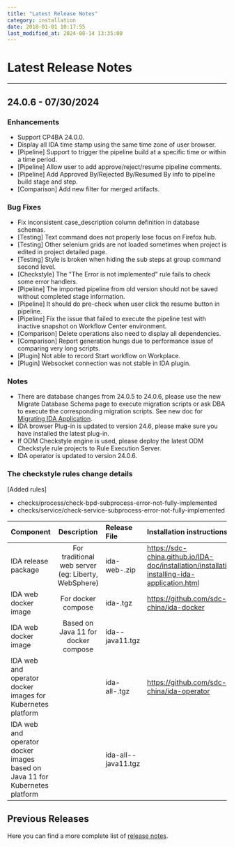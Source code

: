 ```yaml
---
title: "Latest Release Notes"
category: installation
date: 2018-01-01 10:17:55
last_modified_at: 2024-08-14 13:35:00
---
```


# Latest Release Notes
***

## 24.0.6 - 07/30/2024

### Enhancements
- Support CP4BA 24.0.0.
- Display all IDA time stamp using the same time zone of user browser.
- [Pipeline] Support to trigger the pipeline build at a specific time or within a time period.
- [Pipeline] Allow user to add approve/reject/resume pipeline comments.
- [Pipeline] Add Approved By/Rejected By/Resumed By info to pipeline build stage and step.
- [Comparison] Add new filter for merged artifacts.

### Bug Fixes
- Fix inconsistent case_description column definition in database schemas.
- [Testing] Text command does not properly lose focus on Firefox hub.
- [Testing] Other selenium grids are not loaded sometimes when project is edited in project detailed page.
- [Testing] Style is broken when hiding the sub steps at group command second level.
- [Checkstyle] The "The Error is not implemented" rule fails to check some error handlers.
- [Pipeline] The imported pipeline from old version should not be saved without completed stage information.
- [Pipeline] It should do pre-check when user click the resume button in pipeline.
- [Pipeline] Fix the issue that failed to execute the pipeline test with inactive snapshot on Workflow Center environment.
- [Comparison] Delete operations also need to display all dependencies.
- [Comparison] Report generation hungs due to performance issue of comparing very long scripts.
- [Plugin] Not able to record Start workflow on Workplace.
- [Plugin] Websocket connection was not stable in IDA plugin.

### Notes
- There are database changes from 24.0.5 to 24.0.6, please use the new Migrate Database Schema page to execute migration scripts or ask DBA to execute the corresponding migration scripts. See new doc for [Migrating IDA Application](https://sdc-china.github.io/IDA-doc/installation/installation-migrating-ida-application.html#migrate-database-schema-on-ida-startup).
- IDA browser Plug-in is updated to version 24.6, please make sure you have installed the latest plug-in.
- If ODM Checkstyle engine is used, please deploy the latest ODM Checkstyle rule projects to Rule Execution Server.
- IDA operator is updated to version 24.0.6.

### The checkstyle rules change details
[Added rules]
- checks/process/check-bpd-subprocess-error-not-fully-implemented
- checks/service/check-service-subprocess-error-not-fully-implemented

| Component | Description	| Release File	| Installation instructions| 
|----------|:-------------:|:------|:---------------|
|IDA release package |For traditional web server (eg: Liberty, WebSphere)	|ida-web-<version>.zip|	https://sdc-china.github.io/IDA-doc/installation/installation-installing-ida-application.html |
|IDA web docker image | For docker compose | ida-<version>.tgz | https://github.com/sdc-china/ida-docker |
|IDA web docker image | Based on Java 11 for docker compose |	ida-<version>-java11.tgz	| |
|IDA web and operator docker images for Kubernetes platform| |	ida-all-<version>.tgz	| https://github.com/sdc-china/ida-operator |
|IDA web and operator docker images  based on Java 11 for Kubernetes platform ||	ida-all-<version>-java11.tgz	||


## Previous Releases
Here you can find a more complete list of [release notes](./installation-previous-release-notes.html).
